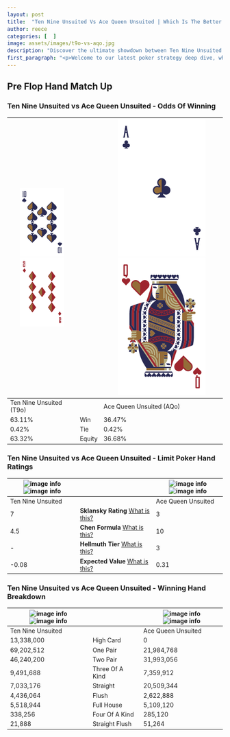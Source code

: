```yaml
---
layout: post
title:  "Ten Nine Unsuited Vs Ace Queen Unsuited | Which Is The Better Hand In Poker? A Complete Guide"
author: reece
categories: [  ]
image: assets/images/t9o-vs-aqo.jpg
description: "Discover the ultimate showdown between Ten Nine Unsuited and Ace Queen Unsuited in poker! Uncover the odds, strategies, and scenarios where one hand triumphs over the other. Get ready to up your poker game with this thrilling analysis."
first_paragraph: "<p>Welcome to our latest poker strategy deep dive, where we're pitting two distinct hands against each other in a high-stakes showdown: Ten Nine Unsuited vs Ace Queen Unsuited.</p><p>In the dynamic world of poker, every decision counts, and knowing which hand holds the upper hand is key to your success at the table.</p><p>In this article, we'll dissect these two hands, explore the scenarios where one dominates the other, and equip you with the knowledge to make strategic choices that can tip the odds in your favor.</p><p>Get ready to unravel the intriguing dynamics of these poker hands and elevate your game to new heights.</p>"
---
```




[comment]: # (sp0)

## Pre Flop Hand Match Up

<div class="table hand-ratings" markdown="1"> 



### Ten Nine Unsuited vs Ace Queen Unsuited - Odds Of Winning


    
| ![image info](assets/images/hand1/T.png) ![image info](assets/images/hand1/9o.png) |  | ![image info](assets/images/hand2/A.png) ![image info](assets/images/hand2/Qo.png) |
| -------- | -------- | -------- |
| Ten Nine Unsuited (T9o) |  | Ace Queen Unsuited (AQo) |
| 63.11% | Win | 36.47% |
| 0.42% | Tie | 0.42% |
| 63.32% | Equity | 36.68% |




[comment]: # (sp1)



### Ten Nine Unsuited vs Ace Queen Unsuited - Limit Poker Hand Ratings


    
| ![image info](https://www.riverpairs.com/assets/images/hand1/T.png) ![image info](https://www.riverpairs.com/assets/images/hand1/9o.png) |  | ![image info](https://www.riverpairs.com/assets/images/hand2/A.png) ![image info](https://www.riverpairs.com/assets/images/hand2/Qo.png) |
| -------- | -------- | -------- |
| Ten Nine Unsuited |  | Ace Queen Unsuited |
| 7 | **Sklansky Rating** [What is this?](/sklansky-rating-explained) | 3 |
| 4.5 | **Chen Formula** [What is this?](/chen-formula-explained) | 10 |
| - | **Hellmuth Tier** [What is this?](/Hellmuth-tier-explained) | 3 |
| -0.08 | **Expected Value** [What is this?](/expected-value-explained) | 0.31 |




[comment]: # (sp2)



### Ten Nine Unsuited vs Ace Queen Unsuited - Winning Hand Breakdown


    
| ![image info](https://www.riverpairs.com/assets/images/hand1/T.png) ![image info](https://www.riverpairs.com/assets/images/hand1/9o.png) |  | ![image info](https://www.riverpairs.com/assets/images/hand2/A.png) ![image info](https://www.riverpairs.com/assets/images/hand2/Qo.png) |
| -------- | -------- | -------- |
| Ten Nine Unsuited |  | Ace Queen Unsuited |
| 13,338,000 | High Card | 0 |
| 69,202,512 | One Pair | 21,984,768 |
| 46,240,200 | Two Pair | 31,993,056 |
| 9,491,688 | Three Of A Kind | 7,359,912 |
| 7,033,176 | Straight | 20,509,344 |
| 4,436,064 | Flush | 2,622,888 |
| 5,518,944 | Full House | 5,109,120 |
| 338,256 | Four Of A Kind | 285,120 |
| 21,888 | Straight Flush | 51,264 |




[comment]: # (sp3)



</div>

[comment]: # (sp4)



[comment]: # (sp5)

